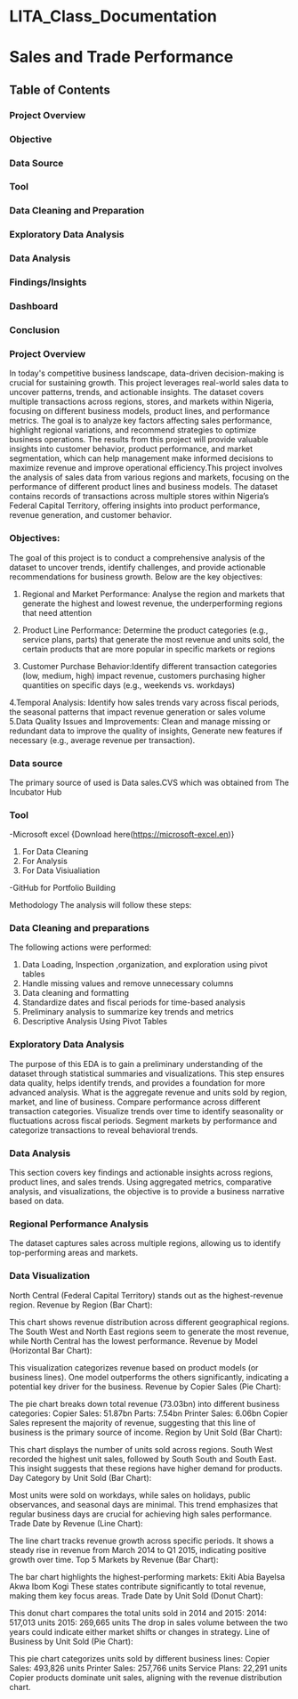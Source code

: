 # LITA_Class_Documentation
# Sales and Trade Performance
## Table of Contents
 ### Project Overview
 ### Objective 
 ### Data Source 
 ### Tool
 ### Data Cleaning and Preparation
 ### Exploratory Data Analysis
 ### Data Analysis
 ### Findings/Insights
 ### Dashboard 
 ### Conclusion


### Project Overview
In today's competitive business landscape, data-driven decision-making is crucial for sustaining growth. This project leverages real-world sales data to uncover patterns, trends, and actionable insights. The dataset covers multiple transactions across regions, stores, and markets within Nigeria, focusing on different business models, product lines, and performance metrics. The goal is to analyze key factors affecting sales performance, highlight regional variations, and recommend strategies to optimize business operations.
The results from this project will provide valuable insights into customer behavior, product performance, and market segmentation, which can help management make informed decisions to maximize revenue and improve operational efficiency.This project involves the analysis of sales data from various regions and markets, focusing on the performance of different product lines and business models. The dataset contains records of transactions across multiple stores within Nigeria’s Federal Capital Territory, offering insights into product performance, revenue generation, and customer behavior.

### Objectives:
The goal of this project is to conduct a comprehensive analysis of the dataset to uncover trends, identify challenges, and provide actionable recommendations for business growth. Below are the key objectives:
1. Regional and Market Performance: Analyse the region and markets that generate the highest and lowest revenue, the underperforming regions that need attention

2. Product Line Performance: Determine the product categories (e.g., service plans, parts) that generate the most revenue and units sold, the certain products that are more popular in specific markets or regions

3. Customer Purchase Behavior:Identify different transaction categories (low, medium, high) impact revenue, customers purchasing higher quantities on specific days (e.g., weekends vs. workdays)

4.Temporal Analysis: Identify how sales trends vary across fiscal periods, the seasonal patterns that impact revenue generation or sales volume
5.Data Quality Issues and Improvements: Clean and manage missing or redundant data to improve the quality of insights, Generate new features if necessary (e.g., average revenue per transaction).

### Data source
The primary source of used is Data sales.CVS which was obtained from The Incubator Hub

### Tool
-Microsoft excel {Download here(https://microsoft-excel.en)}
1. For Data Cleaning
2. For Analysis
3. For Data Visiualiation
   
-GitHub for Portfolio Building

 Methodology
The analysis will follow these steps:

### Data Cleaning and preparations 
The following actions were performed:
1. Data Loading, Inspection ,organization, and exploration using pivot tables
2. Handle missing values and remove unnecessary columns
3. Data cleaning and formatting
4. Standardize dates and fiscal periods for time-based analysis 
5. Preliminary analysis to summarize key trends and metrics
6. Descriptive Analysis Using Pivot Tables

### Exploratory Data Analysis
The purpose of this EDA is to gain a preliminary understanding of the dataset through statistical summaries and visualizations. This step ensures data quality, helps identify trends, and provides a foundation for more advanced analysis.
What is the aggregate revenue and units sold by region, market, and line of business.
Compare performance across different transaction categories.
Visualize trends over time to identify seasonality or fluctuations across fiscal periods.
Segment markets by performance and categorize transactions to reveal behavioral trends.

### Data Analysis
This section covers key findings and actionable insights across regions, product lines, and sales trends. Using aggregated metrics, comparative analysis, and visualizations, the objective is to provide a business narrative based on data.

### Regional Performance Analysis
The dataset captures sales across multiple regions, allowing us to identify top-performing areas and markets.
### Data Visualization
North Central (Federal Capital Territory) stands out as the highest-revenue region.
Revenue by Region (Bar Chart):

This chart shows revenue distribution across different geographical regions.
The South West and North East regions seem to generate the most revenue, while North Central has the lowest performance.
Revenue by Model (Horizontal Bar Chart):

This visualization categorizes revenue based on product models (or business lines).
One model outperforms the others significantly, indicating a potential key driver for the business.
Revenue by Copier Sales (Pie Chart):

The pie chart breaks down total revenue (73.03bn) into different business categories:
Copier Sales: 51.87bn
Parts: 7.54bn
Printer Sales: 6.06bn
Copier Sales represent the majority of revenue, suggesting that this line of business is the primary source of income.
Region by Unit Sold (Bar Chart):

This chart displays the number of units sold across regions.
South West recorded the highest unit sales, followed by South South and South East. This insight suggests that these regions have higher demand for products.
Day Category by Unit Sold (Bar Chart):

Most units were sold on workdays, while sales on holidays, public observances, and seasonal days are minimal.
This trend emphasizes that regular business days are crucial for achieving high sales performance.
Trade Date by Revenue (Line Chart):

The line chart tracks revenue growth across specific periods.
It shows a steady rise in revenue from March 2014 to Q1 2015, indicating positive growth over time.
Top 5 Markets by Revenue (Bar Chart):

The bar chart highlights the highest-performing markets:
Ekiti
Abia
Bayelsa
Akwa Ibom
Kogi
These states contribute significantly to total revenue, making them key focus areas.
Trade Date by Unit Sold (Donut Chart):

This donut chart compares the total units sold in 2014 and 2015:
2014: 517,013 units
2015: 269,665 units
The drop in sales volume between the two years could indicate either market shifts or changes in strategy.
Line of Business by Unit Sold (Pie Chart):

This pie chart categorizes units sold by different business lines:
Copier Sales: 493,826 units
Printer Sales: 257,766 units
Service Plans: 22,291 units
Copier products dominate unit sales, aligning with the revenue distribution chart.
